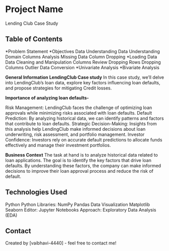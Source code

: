 # Project Name
Lending Club Case Study

## Table of Contents
*Problem Statement
*Objectives
    Data Understanding
    Data Understanding Domain
    Columns Analysis
    Missing Data
    Column Dropping
*Loading Data
    Data Cleaning and Manipulation
    Columns Review
    Dropping Rows
    Dropping Columns
    Outlier
    Data Conversion
*Univariate Analysis
*Bivariate Analysis

<!-- You can include any other section that is pertinent to your problem -->

**General Information LendingClub Case study**
In this case study, we’ll delve into LendingClub’s loan data, explore key factors influencing loan defaults, and propose strategies for mitigating Credit losses.

**Importance of analyzing loan defaults-**

Risk Management: LendingClub faces the challenge of optimizing loan approvals while minimizing risks associated with loan defaults.
Default Prediction: By analyzing historical data, we can identify patterns and factors that contribute to loan defaults.
Strategic Decision-Making: Insights from this analysis help LendingClub make informed decisions about loan underwriting, risk assessment, and portfolio management.
Investor Confidence: Investors rely on accurate default predictions to allocate funds effectively and manage their investment portfolios.

**Business Context**
The task at hand is to analyze historical data related to loan applications.
The goal is to identify the key factors that drive loan defaults.
By understanding these factors, the company can make informed decisions to improve their loan approval process and reduce the risk of default.

## Technologies Used
Python
    Python Libraries:
      NumPy
      Pandas
      Data Visualization
      Matplotlib
      Seaborn
Editor:
    Jupyter Notebooks
Approach:
    Exploratory Data Analysis (EDA)

## Contact
Created by [vaibhavi-4440] - feel free to contact me!
